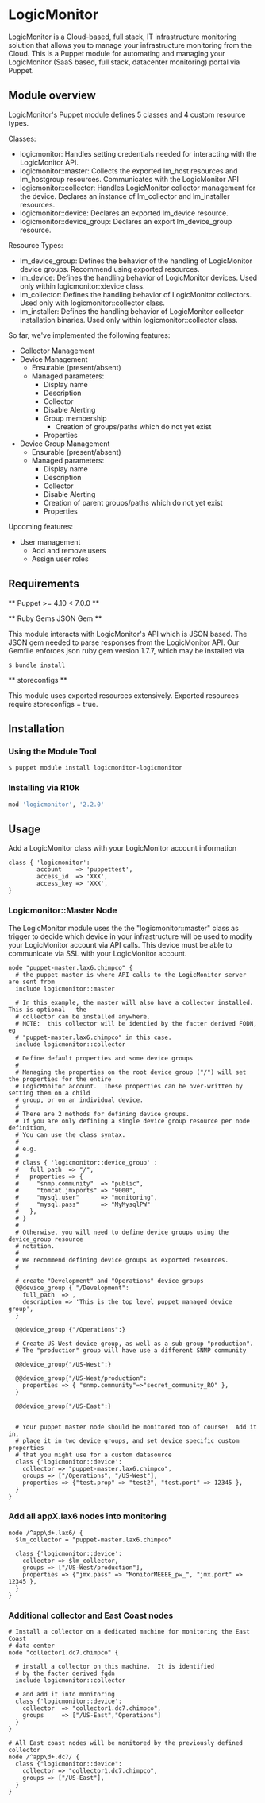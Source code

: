 # LogicMonitor

LogicMonitor is a Cloud-based, full stack, IT infrastructure monitoring solution that
allows you to manage your infrastructure monitoring from the Cloud.
This is a Puppet module for automating and managing your LogicMonitor
(SaaS based, full stack, datacenter monitoring) portal via Puppet.

## Module overview
LogicMonitor's Puppet module defines 5 classes and 4 custom resource types.

Classes:
* logicmonitor: Handles setting credentials needed for interacting with the LogicMonitor API.
* logicmonitor::master: Collects the exported lm_host resources and lm_hostgroup resources. Communicates with the LogicMonitor API
* logicmonitor::collector: Handles LogicMonitor collector management for the device. Declares an instance of lm_collector and lm_installer resources.
* logicmonitor::device: Declares an exported lm_device resource.
* logicmonitor::device_group: Declares an export lm_device_group resource. 

Resource Types:
* lm_device_group: Defines the behavior of the handling of LogicMonitor device groups. Recommend using exported resources.
* lm_device: Defines the handling behavior of LogicMonitor devices. Used only within logicmonitor::device class.
* lm_collector: Defines the handling behavior of LogicMonitor collectors. Used only with logicmonitor::collector class.
* lm_installer: Defines the handling behavior of LogicMonitor collector installation binaries. Used only within logicmonitor::collector class.

So far, we've implemented the following features:

* Collector Management
* Device Management
  * Ensurable (present/absent)
  * Managed parameters:
    * Display name
    * Description
    * Collector
    * Disable Alerting
    * Group membership
      * Creation of groups/paths which do not yet exist
    * Properties
* Device Group Management
  * Ensurable (present/absent)
  * Managed parameters:
    * Display name
    * Description
    * Collector
    * Disable Alerting
    * Creation of parent groups/paths which do not yet exist
    * Properties

Upcoming features:

* User management
  * Add and remove users
  * Assign user roles

## Requirements

** Puppet >= 4.10 < 7.0.0 **

** Ruby Gems  JSON Gem **

This module interacts with LogicMonitor's API which is JSON based. 
The JSON gem needed to parse responses from the LogicMonitor API. 
Our Gemfile enforces json ruby gem version 1.7.7, which may be installed 
via
```
$ bundle install
```

** storeconfigs **

This module uses exported resources extensively. Exported resources require storeconfigs = true.

## Installation

### Using the Module Tool

    $ puppet module install logicmonitor-logicmonitor

### Installing via R10k

```ruby
mod 'logicmonitor', '2.2.0'
```

## Usage

Add a LogicMonitor class with your LogicMonitor account information

    class { 'logicmonitor':
            account    => 'puppettest',
            access_id  => 'XXX',
            access_key => 'XXX',
    }

### Logicmonitor::Master Node

The LogicMonitor module uses the the "logicmonitor::master" class as trigger
to decide which device in your infrastructure will be used to modify your
LogicMonitor account via API calls.  This device must be able to communicate via
SSL with your LogicMonitor account.


    node "puppet-master.lax6.chimpco" {
      # the puppet master is where API calls to the LogicMonitor server are sent from
      include logicmonitor::master

      # In this example, the master will also have a collector installed.  This is optional - the
      # collector can be installed anywhere.
      # NOTE:  this collector will be identied by the facter derived FQDN, eg
      # "puppet-master.lax6.chimpco" in this case.
      include logicmonitor::collector

      # Define default properties and some device groups
      #
      # Managing the properties on the root device group ("/") will set the properties for the entire
      # LogicMonitor account.  These properties can be over-written by setting them on a child
      # group, or on an individual device.
      #
      # There are 2 methods for defining device groups.
      # If you are only defining a single device group resource per node definition,
      # You can use the class syntax.
      # 
      # e.g.
      #
      # class { 'logicmonitor::device_group' :
      #   full_path  => "/",
      #   properties => {
      #     "snmp.community"  => "public",
      #     "tomcat.jmxports" => "9000",
      #     "mysql.user"      => "monitoring",
      #     "mysql.pass"      => "MyMysqlPW"
      #   },
      # }
      #
      # Otherwise, you will need to define device groups using the device_group resource
      # notation.
      #
      # We recommend defining device groups as exported resources.
      #

      # create "Development" and "Operations" device groups
      @@device_group { "/Development":
        full_path  => ,
        description => 'This is the top level puppet managed device group',
      }

      @@device_group {"/Operations":}
      
      # Create US-West device group, as well as a sub-group "production".
      # The "production" group will have use a different SNMP community

      @@device_group{"/US-West":}

      @@device_group{"/US-West/production":
        properties => { "snmp.community"=>"secret_community_RO" },
      }
      
      @@device_group{"/US-East":}


      # Your puppet master node should be monitored too of course!  Add it in,
      # place it in two device groups, and set device specific custom properties
      # that you might use for a custom datasource
      class {'logicmonitor::device':
        collector => "puppet-master.lax6.chimpco",
        groups => ["/Operations", "/US-West"],
        properties => {"test.prop" => "test2", "test.port" => 12345 },
      }
    }

### Add all appX.lax6 nodes into monitoring

    node /^app\d+.lax6/ {
      $lm_collector = "puppet-master.lax6.chimpco"

      class {'logicmonitor::device':
        collector => $lm_collector,
        groups => ["/US-West/production"],
        properties => {"jmx.pass" => "MonitorMEEEE_pw_", "jmx.port" => 12345 },
      }
    }

### Additional collector and East Coast nodes

    # Install a collector on a dedicated machine for monitoring the East Coast
    # data center
    node "collector1.dc7.chimpco" {

      # install a collector on this machine.  It is identified
      # by the facter derived fqdn
      include logicmonitor::collector

      # and add it into monitoring
      class {'logicmonitor::device':
        collector  => "collector1.dc7.chimpco",
        groups     => ["/US-East","Operations"]
      }
    }

    # All East coast nodes will be monitored by the previously defined collector
    node /^app\d+.dc7/ {
      class {"logicmonitor::device":
        collector => "collector1.dc7.chimpco",
        groups => ["/US-East"],
      }
    }

